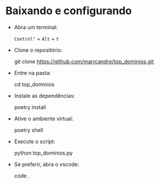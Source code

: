 # Baixando e configurando

- Abra um terminal:

    `Control"` + `Alt` + `t`

- Clone o repositório:

    git clone https://github.com/marrcandre/top_dominios.git

- Entre na pasta:

    cd top_dominios

- Instale as dependências:

    poetry install

- Ative o ambiente virtual:

    poetry shell

- Execute o script:

    python top_dominios.py

- Se preferir, abra o vscode:

    code .
















